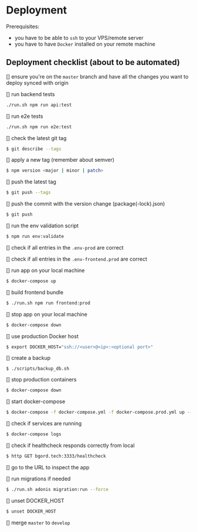 # Deployment

Prerequisites:

- you have to be able to `ssh` to your VPS/remote server
- you have to have `Docker` installed on your remote machine

## Deployment checklist (about to be automated)

[] ensure you're on the `master` branch and have all the changes you want to deploy synced with origin

[] run backend tests

```bash
./run.sh npm run api:test
```

[] run e2e tests

```bash
./run.sh npm run e2e:test
```

[] check the latest git tag

```bash
$ git describe --tags
```

[] apply a new tag (remember about semver)

```bash
$ npm version <major | minor | patch>
```

[] push the latest tag

```bash
$ git push --tags
```

[] push the commit with the version change (package(-lock).json)

```bash
$ git push
```

[] run the env validation script

```bash
$ npm run env:validate
```

[] check if all entries in the `.env-prod` are correct

[] check if all entries in the `.env-frontend.prod` are correct

[] run app on your local machine

```bash
$ docker-compose up
```

[] build frontend bundle

```bash
$ ./run.sh npm run frontend:prod
```

[] stop app on your local machine

```bash
$ docker-compose down
```

[] use production Docker host

```bash
$ export DOCKER_HOST="ssh://<user>@<ip>:<optional port>"
```

[] create a backup

```
$ ./scripts/backup_db.sh
```

[] stop production containers

```bash
$ docker-compose down
```

[] start docker-compose

```bash
$ docker-compose -f docker-compose.yml -f docker-compose.prod.yml up --detach --build --force-recreate
```

[] check if services are running

```bash
$ docker-compose logs
```

[] check if healthcheck responds correctly from local

```bash
$ http GET bgord.tech:3333/healthcheck
```

[] go to the URL to inspect the app

[] run migrations if needed

```bash
$ ./run.sh adonis migration:run --force
```

[] unset DOCKER_HOST

```bash
$ unset DOCKER_HOST
```

[] merge `master` to `develop`
